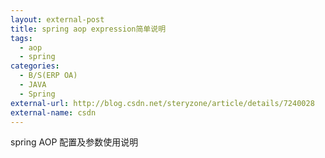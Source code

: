 ```yaml
---
layout: external-post
title: spring aop expression简单说明
tags:
  - aop
  - spring
categories:
  - B/S(ERP OA)
  - JAVA
  - Spring
external-url: http://blog.csdn.net/steryzone/article/details/7240028
external-name: csdn
---
```

spring AOP 配置及参数使用说明
